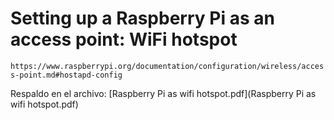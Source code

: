 # Setting up a Raspberry Pi as an access point: WiFi hotspot

`https://www.raspberrypi.org/documentation/configuration/wireless/access-point.md#hostapd-config`

Respaldo en el archivo:
[Raspberry Pi as wifi hotspot.pdf](Raspberry Pi as wifi hotspot.pdf)

